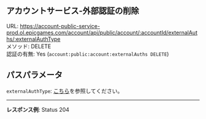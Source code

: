 ## アカウントサービス-外部認証の削除

URL: https://account-public-service-prod.ol.epicgames.com/account/api/public/account/:accountId/externalAuths/:externalAuthType \
メソッド: DELETE \
認証の有無: Yes (`account:public:account:externalAuths DELETE`)

## パスパラメータ

`externalAuthType`: [こちら](./README.md)を参照してください。

---

__レスポンス例__: Status 204
